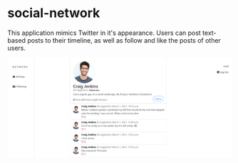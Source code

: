 # social-network

This application mimics Twitter in it's appearance. Users can post text-based posts to their timeline, as well as follow and like the posts of other users.

![ScreenShot](/screenshots/screenshot2.PNG)


